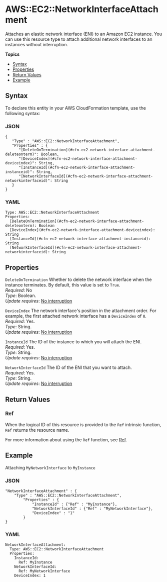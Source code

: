 # AWS::EC2::NetworkInterfaceAttachment<a name="aws-resource-ec2-network-interface-attachment"></a>

Attaches an elastic network interface \(ENI\) to an Amazon EC2 instance\. You can use this resource type to attach additional network interfaces to an instances without interruption\.

**Topics**
+ [Syntax](#aws-resource-ec2-networkinterfaceattachment-syntax)
+ [Properties](#w2922ab1c21c10c96c86b9)
+ [Return Values](#w2922ab1c21c10c96c86c11)
+ [Example](#w2922ab1c21c10c96c86c13)

## Syntax<a name="aws-resource-ec2-networkinterfaceattachment-syntax"></a>

To declare this entity in your AWS CloudFormation template, use the following syntax:

### JSON<a name="aws-resource-ec2-networkinterfaceattachment-syntax.json"></a>

```
{
   "Type" : "AWS::EC2::NetworkInterfaceAttachment",
   "Properties" : {
      "[DeleteOnTermination](#cfn-ec2-network-interface-attachment-deleteonterm)": Boolean,
      "[DeviceIndex](#cfn-ec2-network-interface-attachment-deviceindex)": String,
      "[InstanceId](#cfn-ec2-network-interface-attachment-instanceid)": String,
      "[NetworkInterfaceId](#cfn-ec2-network-interface-attachment-networkinterfaceid)": String
   }
}
```

### YAML<a name="aws-resource-ec2-networkinterfaceattachment-syntax.yaml"></a>

```
Type: AWS::EC2::NetworkInterfaceAttachment
Properties: 
  [DeleteOnTermination](#cfn-ec2-network-interface-attachment-deleteonterm): Boolean
  [DeviceIndex](#cfn-ec2-network-interface-attachment-deviceindex): String
  [InstanceId](#cfn-ec2-network-interface-attachment-instanceid): String
  [NetworkInterfaceId](#cfn-ec2-network-interface-attachment-networkinterfaceid): String
```

## Properties<a name="w2922ab1c21c10c96c86b9"></a>

`DeleteOnTermination`  <a name="cfn-ec2-network-interface-attachment-deleteonterm"></a>
Whether to delete the network interface when the instance terminates\. By default, this value is set to `True`\.  
*Required*: No  
*Type*: Boolean\.  
*Update requires*: [No interruption](using-cfn-updating-stacks-update-behaviors.md#update-no-interrupt)

`DeviceIndex`  <a name="cfn-ec2-network-interface-attachment-deviceindex"></a>
The network interface's position in the attachment order\. For example, the first attached network interface has a `DeviceIndex` of `0`\.  
*Required*: Yes\.  
*Type*: String\.  
*Update requires*: [No interruption](using-cfn-updating-stacks-update-behaviors.md#update-no-interrupt)

`InstanceId`  <a name="cfn-ec2-network-interface-attachment-instanceid"></a>
The ID of the instance to which you will attach the ENI\.  
*Required*: Yes\.  
*Type*: String\.  
*Update requires*: [No interruption](using-cfn-updating-stacks-update-behaviors.md#update-no-interrupt)

`NetworkInterfaceId`  <a name="cfn-ec2-network-interface-attachment-networkinterfaceid"></a>
The ID of the ENI that you want to attach\.  
*Required*: Yes\.  
*Type*: String\.  
*Update requires*: [No interruption](using-cfn-updating-stacks-update-behaviors.md#update-no-interrupt)

## Return Values<a name="w2922ab1c21c10c96c86c11"></a>

### Ref<a name="w2922ab1c21c10c96c86c11b2"></a>

When the logical ID of this resource is provided to the `Ref` intrinsic function, `Ref` returns the resource name\.

For more information about using the `Ref` function, see [Ref](intrinsic-function-reference-ref.md)\.

## Example<a name="w2922ab1c21c10c96c86c13"></a>

Attaching `MyNetworkInterface` to `MyInstance`

### JSON<a name="aws-resource-ec2-networkinterfaceattachment-example-1.json"></a>

```
"NetworkInterfaceAttachment" : {
    "Type" : "AWS::EC2::NetworkInterfaceAttachment",
        "Properties" : {
            "InstanceId" : {"Ref" : "MyInstance"},
            "NetworkInterfaceId" : {"Ref" : "MyNetworkInterface"},
            "DeviceIndex" : "1" 
        }
}
```

### YAML<a name="aws-resource-ec2-networkinterfaceattachment-example-1.yaml"></a>

```
NetworkInterfaceAttachment:
  Type: AWS::EC2::NetworkInterfaceAttachment
  Properties:
    InstanceId:
      Ref: MyInstance
    NetworkInterfaceId:
      Ref: MyNetworkInterface
    DeviceIndex: 1
```
